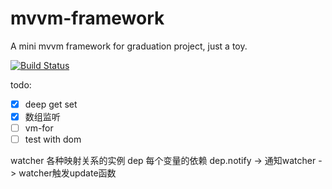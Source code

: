 # mvvm-framework
A mini mvvm framework for graduation project, just a toy.

[![Build Status](https://travis-ci.org/NicholasCao/mvvm.svg?branch=main)](https://travis-ci.org/NicholasCao/mvvm)

todo:
- [x] deep get set
- [x] 数组监听
- [ ] vm-for
- [ ] test with dom

watcher 各种映射关系的实例
dep 每个变量的依赖
dep.notify -> 通知watcher -> watcher触发update函数
